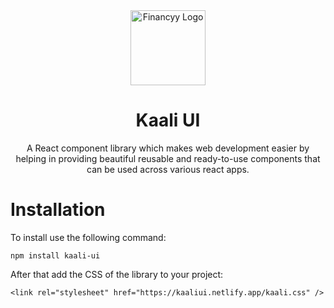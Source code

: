 <div align="center">
  <img src="src/assets/financyy-logo.png" height="120" width="120" alt="Financyy Logo"/>
  
# Kaali UI
  A React component library which makes web development easier by helping in providing beautiful reusable and ready-to-use components that can be used across various react apps.
</div>

# Installation

To install use the following command:

```
npm install kaali-ui
```

After that add the CSS of the library to your project:

```
<link rel="stylesheet" href="https://kaaliui.netlify.app/kaali.css" />
```
